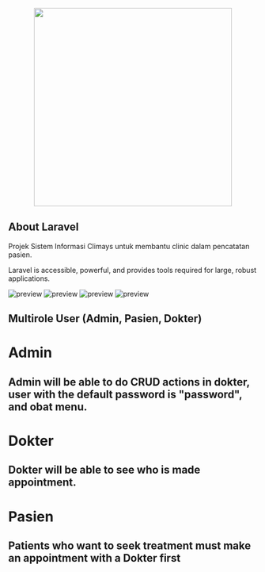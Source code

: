 <p align="center"><a href="https://laravel.com" target="_blank"><img src="https://raw.githubusercontent.com/laravel/art/master/logo-lockup/5%20SVG/2%20CMYK/1%20Full%20Color/laravel-logolockup-cmyk-red.svg" width="400"></a></p>



## About Laravel

Projek Sistem Informasi Climays untuk membantu clinic dalam pencatatan pasien.


Laravel is accessible, powerful, and provides tools required for large, robust applications.

![preview](https://i.postimg.cc/SRwrh7bV/image.png)
![preview](https://i.postimg.cc/VNYFmk2y/image-7.png)
![preview](https://i.postimg.cc/7PcX0DJ7/image-4.png)
![preview](https://i.postimg.cc/GmrcLWKw/pdf.png)


## Multirole User (Admin, Pasien, Dokter)
# Admin
## Admin will be able to do CRUD actions in **dokter**, **user** with the default password is "password", and **obat** menu.
# Dokter
## Dokter will be able to see who is made appointment.
# Pasien
## Patients who want to seek treatment must make an appointment with a Dokter first

